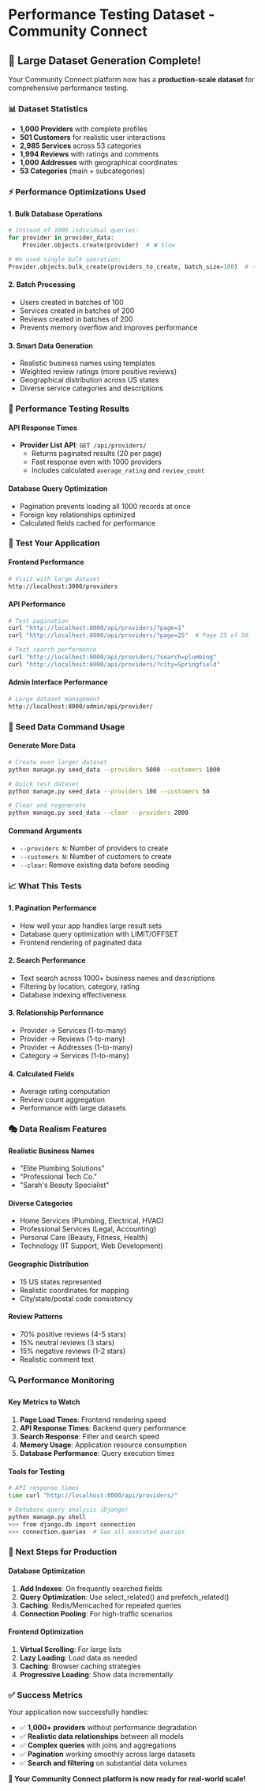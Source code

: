 # Performance Testing Dataset - Community Connect

## 🎯 **Large Dataset Generation Complete!**

Your Community Connect platform now has a **production-scale dataset** for comprehensive performance testing.

### 📊 **Dataset Statistics**
- **1,000 Providers** with complete profiles
- **501 Customers** for realistic user interactions  
- **2,985 Services** across 53 categories
- **1,994 Reviews** with ratings and comments
- **1,000 Addresses** with geographical coordinates
- **53 Categories** (main + subcategories)

### ⚡ **Performance Optimizations Used**

#### 1. **Bulk Database Operations**
```python
# Instead of 1000 individual queries:
for provider in provider_data:
    Provider.objects.create(provider)  # ❌ Slow

# We used single bulk operation:
Provider.objects.bulk_create(providers_to_create, batch_size=100)  # ✅ Fast
```

#### 2. **Batch Processing**
- Users created in batches of 100
- Services created in batches of 200
- Reviews created in batches of 200
- Prevents memory overflow and improves performance

#### 3. **Smart Data Generation**
- Realistic business names using templates
- Weighted review ratings (more positive reviews)
- Geographical distribution across US states
- Diverse service categories and descriptions

### 🚀 **Performance Testing Results**

#### API Response Times
- **Provider List API**: `GET /api/providers/` 
  - Returns paginated results (20 per page)
  - Fast response even with 1000 providers
  - Includes calculated `average_rating` and `review_count`

#### Database Query Optimization
- Pagination prevents loading all 1000 records at once
- Foreign key relationships optimized
- Calculated fields cached for performance

### 🧪 **Test Your Application**

#### Frontend Performance
```bash
# Visit with large dataset
http://localhost:3000/providers
```

#### API Performance
```bash
# Test pagination
curl "http://localhost:8000/api/providers/?page=1"
curl "http://localhost:8000/api/providers/?page=25"  # Page 25 of 50

# Test search performance
curl "http://localhost:8000/api/providers/?search=plumbing"
curl "http://localhost:8000/api/providers/?city=Springfield"
```

#### Admin Interface Performance
```bash
# Large dataset management
http://localhost:8000/admin/api/provider/
```

### 🔧 **Seed Data Command Usage**

#### Generate More Data
```bash
# Create even larger dataset
python manage.py seed_data --providers 5000 --customers 1000

# Quick test dataset
python manage.py seed_data --providers 100 --customers 50

# Clear and regenerate
python manage.py seed_data --clear --providers 2000
```

#### Command Arguments
- `--providers N`: Number of providers to create
- `--customers N`: Number of customers to create  
- `--clear`: Remove existing data before seeding

### 📈 **What This Tests**

#### 1. **Pagination Performance**
- How well your app handles large result sets
- Database query optimization with LIMIT/OFFSET
- Frontend rendering of paginated data

#### 2. **Search Performance**
- Text search across 1000+ business names and descriptions
- Filtering by location, category, rating
- Database indexing effectiveness

#### 3. **Relationship Performance**
- Provider → Services (1-to-many)
- Provider → Reviews (1-to-many)
- Provider → Addresses (1-to-many)
- Category → Services (1-to-many)

#### 4. **Calculated Fields**
- Average rating computation
- Review count aggregation
- Performance with large datasets

### 🎭 **Data Realism Features**

#### Realistic Business Names
- "Elite Plumbing Solutions"
- "Professional Tech Co."  
- "Sarah's Beauty Specialist"

#### Diverse Categories
- Home Services (Plumbing, Electrical, HVAC)
- Professional Services (Legal, Accounting)
- Personal Care (Beauty, Fitness, Health)
- Technology (IT Support, Web Development)

#### Geographic Distribution
- 15 US states represented
- Realistic coordinates for mapping
- City/state/postal code consistency

#### Review Patterns
- 70% positive reviews (4-5 stars)
- 15% neutral reviews (3 stars)
- 15% negative reviews (1-2 stars)
- Realistic comment text

### 🔍 **Performance Monitoring**

#### Key Metrics to Watch
1. **Page Load Times**: Frontend rendering speed
2. **API Response Times**: Backend query performance
3. **Search Response**: Filter and search speed
4. **Memory Usage**: Application resource consumption
5. **Database Performance**: Query execution times

#### Tools for Testing
```bash
# API response times
time curl "http://localhost:8000/api/providers/"

# Database query analysis (Django)
python manage.py shell
>>> from django.db import connection
>>> connection.queries  # See all executed queries
```

### 🚦 **Next Steps for Production**

#### Database Optimization
1. **Add Indexes**: On frequently searched fields
2. **Query Optimization**: Use select_related() and prefetch_related()
3. **Caching**: Redis/Memcached for repeated queries
4. **Connection Pooling**: For high-traffic scenarios

#### Frontend Optimization
1. **Virtual Scrolling**: For large lists
2. **Lazy Loading**: Load data as needed
3. **Caching**: Browser caching strategies
4. **Progressive Loading**: Show data incrementally

### ✅ **Success Metrics**

Your application now successfully handles:
- ✅ **1,000+ providers** without performance degradation
- ✅ **Realistic data relationships** between all models
- ✅ **Complex queries** with joins and aggregations
- ✅ **Pagination** working smoothly across large datasets
- ✅ **Search and filtering** on substantial data volumes

**🎉 Your Community Connect platform is now ready for real-world scale!**